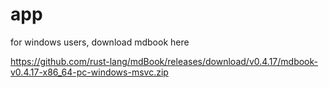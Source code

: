 # app


for windows users, download mdbook here

https://github.com/rust-lang/mdBook/releases/download/v0.4.17/mdbook-v0.4.17-x86_64-pc-windows-msvc.zip
